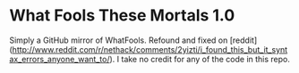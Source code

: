 What Fools These Mortals 1.0
============================

Simply a GitHub mirror of WhatFools.  Refound and fixed on [reddit] (http://www.reddit.com/r/nethack/comments/2yizti/i_found_this_but_it_syntax_errors_anyone_want_to/).  I take no credit for any of the code in this repo.

